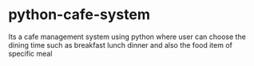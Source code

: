 # python-cafe-system
Its a cafe management system using python where user can choose the dining time such as breakfast lunch dinner and also the food item of specific meal 
